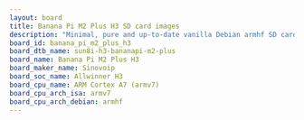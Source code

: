 ```yaml
---
layout: board
title: Banana Pi M2 Plus H3 SD card images
description: "Minimal, pure and up-to-date vanilla Debian armhf SD card images for Banana Pi M2 Plus H3 by Sinovoip, SoC: Allwinner H3, CPU ISA: armv7"
board_id: banana_pi_m2_plus_h3
board_dtb_name: sun8i-h3-bananapi-m2-plus
board_name: Banana Pi M2 Plus H3
board_maker_name: Sinovoip
board_soc_name: Allwinner H3
board_cpu_name: ARM Cortex A7 (armv7)
board_cpu_arch_isa: armv7
board_cpu_arch_debian: armhf
---
```

